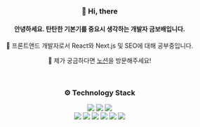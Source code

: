 <!--
this is a ✨ _special_ ✨ repository because its `README.md` appears on my GitHub profile.

Here are some ideas to get me started:

- 🔭 I’m currently working on ...
- 🌱 I’m currently learning ...
- 👯 I’m looking to collaborate on ...
- 🤔 I’m looking for help with ...
- 💬 Ask me about ...
- 📫 How to reach me: ...
- 😄 Pronouns: ...
- ⚡ Fun fact: ...
-->

<h3 align="center"> 👋 Hi, there  </h3>

<h4 align="center">안녕하세요. 탄탄한 기본기를 중요시 생각하는 개발자 금보배입니다. </h4>
<p align="center">🌱 프론트앤드 개발자로서 React와 Next.js 및 SEO에 대해 공부중입니다. </p>
<p align="center">💬 제가 궁금하다면 <a href=[https://catnip-pony-468.notion.site/7de06201d83249e38046adc201161007](https://b1313.notion.site/Front-end-SEO-specialist-7de06201d83249e38046adc201161007?pvs=4)> 노션</a>을 방문해주세요! </p>
<p align="center"> </P>
<br>

<h3 align="center"> ⚙ Technology Stack </h3>
<p align="center">
<img src="https://img.shields.io/badge/HTML5-red?style=flat-square&logo=HTML5&logoColor=white" style="inline-block"/>
<img src="https://img.shields.io/badge/CSS3-blue?style=flat-square&logo=CSS3&logoColor=white" style="inline-block"/>
<img src="https://img.shields.io/badge/JAVASCRIPT-yellow?style=flat-square&logo=Javascript&logoColor=white" style="inline-block"/><br/>
<img src="https://img.shields.io/badge/REACT-blue?style=flat-square&logo=React&logoColor=white"/>
<img src="https://img.shields.io/badge/Next.js-black?style=flat-square&logo=nextdotjs&logoColor=white"/>
<img src="https://img.shields.io/badge/Sass-pink?style=flat-square&logo=Sass&logoColor=white"/>
<img src="https://img.shields.io/badge/styled--components-pink?style=flat-square&logo=styled-components&logoColor=white"/>
<img src="https://img.shields.io/badge/Git-black?style=flat-square&logo=Git&logoColor=white"/> 
<img src="https://img.shields.io/badge/AWS-orange?style=flat-square&logo=Amazon AWS&logoColor=white"/> 
</p>
<br />


